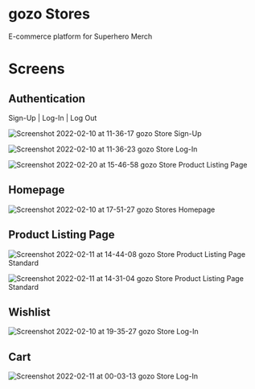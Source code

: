 # gozo Stores
E-commerce platform for Superhero Merch
# Screens
## Authentication 
Sign-Up | Log-In | Log Out

![Screenshot 2022-02-10 at 11-36-17 gozo Store Sign-Up](https://user-images.githubusercontent.com/54719132/154837947-01aafa1a-9b09-4e81-a6f1-c0d3517d68b3.png)

![Screenshot 2022-02-10 at 11-36-23 gozo Store Log-In](https://user-images.githubusercontent.com/54719132/154837957-c0a20599-39ea-47be-bc8e-23c48b83a2f0.png)

![Screenshot 2022-02-20 at 15-46-58 gozo Store Product Listing Page](https://user-images.githubusercontent.com/54719132/154838015-d65aa4de-e0f3-4c20-a64b-83d3f8d28b1d.png)

## Homepage
![Screenshot 2022-02-10 at 17-51-27 gozo Stores Homepage](https://user-images.githubusercontent.com/54719132/154837888-e2766164-1e4d-429d-8d92-c00c2e2b4a0e.png)
## Product Listing Page
![Screenshot 2022-02-11 at 14-44-08 gozo Store Product Listing Page Standard](https://user-images.githubusercontent.com/54719132/154838095-ce49a0ca-bddc-4a5f-81c6-8a9eca6bf65d.png)

![Screenshot 2022-02-11 at 14-31-04 gozo Store Product Listing Page Standard](https://user-images.githubusercontent.com/54719132/154838110-01a16363-d482-4cc1-ac7b-88e0cd34cb25.png)
## Wishlist
![Screenshot 2022-02-10 at 19-35-27 gozo Store Log-In](https://user-images.githubusercontent.com/54719132/154838332-24dadcc0-b63a-4bf9-92fd-0b7e9a9b0d6e.png)
## Cart
![Screenshot 2022-02-11 at 00-03-13 gozo Store Log-In](https://user-images.githubusercontent.com/54719132/154838341-5f237d0b-5194-4e90-92c6-1e7610b6cddf.png)
